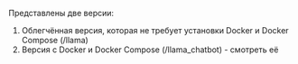 Представлены две версии:

1. Облегчённая версия, которая не требует установки Docker и Docker Compose (/llama)
2. Версия с Docker и Docker Compose (/llama_chatbot) - смотреть её